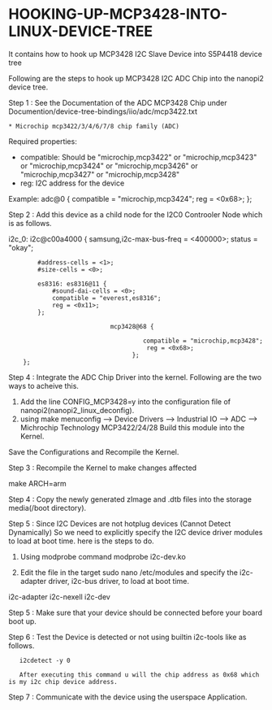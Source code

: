 # HOOKING-UP-MCP3428-INTO-LINUX-DEVICE-TREE
It contains how to hook up MCP3428 I2C Slave Device into S5P4418 device tree

Following are the steps to hook up MCP3428 I2C ADC Chip into the nanopi2 device tree.

Step 1 : See the Documentation of the ADC MCP3428 Chip under Documention/device-tree-bindings/iio/adc/mcp3422.txt

    * Microchip mcp3422/3/4/6/7/8 chip family (ADC)

Required properties:
 - compatible: Should be
	"microchip,mcp3422" or
	"microchip,mcp3423" or
	"microchip,mcp3424" or
	"microchip,mcp3426" or
	"microchip,mcp3427" or
	"microchip,mcp3428"
 - reg: I2C address for the device

Example:
adc@0 {
	compatible = "microchip,mcp3424";
	reg = <0x68>;
};

Step 2 : Add this device as a child node for the I2C0 Controoler Node which is as follows.

i2c_0: i2c@c00a4000 {
			samsung,i2c-max-bus-freq = <400000>;
			status = "okay";

			#address-cells = <1>;
			#size-cells = <0>;

			es8316: es8316@11 {
				#sound-dai-cells = <0>;
				compatible = "everest,es8316";
				reg = <0x11>;
			};

                                mcp3428@68 {
                                   
                                         compatible = "microchip,mcp3428";
                                          reg = <0x68>;
                                      };
		};
    
Step 4 : Integrate the ADC Chip Driver into the kernel. Following are the two ways to acheive this.

1. Add the line CONFIG_MCP3428=y into the configuration file of nanopi2(nanopi2_linux_deconfig).
2. using make menuconfig --> Device Drivers --> Industrial IO --> ADC --> Michrochip Technology MCP3422/24/28 Build this module into the Kernel.

Save the Configurations and Recompile the Kernel.

 Step 3 : Recompile the Kernel to make changes affected
 
 make ARCH=arm
 
 Step 4 : Copy the newly generated zImage and .dtb files into the storage media(/boot directory).
 
 Step 5 : Since I2C Devices are not hotplug devices (Cannot Detect Dynamically) So we need to explicitly specify the I2C device    driver modules to load at boot time. here is the steps to do.

1. Using modprobe command modprobe i2c-dev.ko

2. Edit the file in the target sudo nano /etc/modules and specify the i2c-adapter driver, i2c-bus driver, to load at boot time.

 i2c-adapter
 i2c-nexell
 i2c-dev
 
 Step 5 : Make sure that your device should be connected before your board boot up.
 
 Step 6 : Test the Device is detected or not using builtin i2c-tools like as follows.
 
       i2cdetect -y 0
       
       After executing this command u will the chip address as 0x68 which is my i2c chip device address.
       
Step 7 : Communicate with the device using the userspace Application.


 

